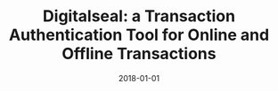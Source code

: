 ---
title: "Digitalseal: a Transaction Authentication Tool for Online and Offline Transactions"
collection: publications
permalink: /publication/2018-01-01-Digitalseal-a-Transaction-Authentication-Tool-for-Online-and-Offline-Transactions
date: 2018-01-01
venue: 'In the proceedings of 2018 IEEE International Conference on Acoustics, Speech and Signal Processing, ICASSP 2018, Calgary, AB, Canada, April 15-20, 2018'
paperurl: 'https://doi.org/10.1109/ICASSP.2018.8462341'
citation: ' Changhun Jung,  Jeonil Kang,  David Mohaisen,  DaeHun Nyang, &quot;Digitalseal: a Transaction Authentication Tool for Online and Offline Transactions.&quot; In the proceedings of 2018 IEEE International Conference on Acoustics, Speech and Signal Processing, ICASSP 2018, Calgary, AB, Canada, April 15-20, 2018, 2018.'
---